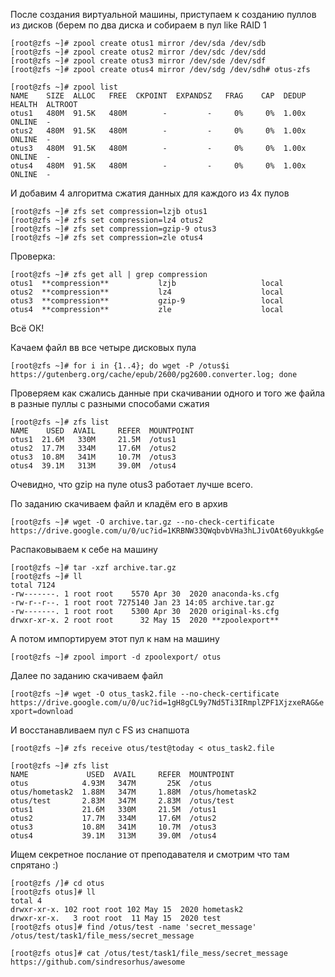 После создания виртуальной машины, приступаем к созданию пуллов из дисков (берем по два диска и собираем в пул like RAID 1
```
[root@zfs ~]# zpool create otus1 mirror /dev/sda /dev/sdb
[root@zfs ~]# zpool create otus2 mirror /dev/sdc /dev/sdd
[root@zfs ~]# zpool create otus3 mirror /dev/sde /dev/sdf
[root@zfs ~]# zpool create otus4 mirror /dev/sdg /dev/sdh# otus-zfs
```
```
[root@zfs ~]# zpool list
NAME    SIZE  ALLOC   FREE  CKPOINT  EXPANDSZ   FRAG    CAP  DEDUP    HEALTH  ALTROOT
otus1   480M  91.5K   480M        -         -     0%     0%  1.00x    ONLINE  -
otus2   480M  91.5K   480M        -         -     0%     0%  1.00x    ONLINE  -
otus3   480M  91.5K   480M        -         -     0%     0%  1.00x    ONLINE  -
otus4   480M  91.5K   480M        -         -     0%     0%  1.00x    ONLINE  -
```
И добавим 4 алгоритма сжатия данных для каждого из 4х пулов
```
[root@zfs ~]# zfs set compression=lzjb otus1
[root@zfs ~]# zfs set compression=lz4 otus2
[root@zfs ~]# zfs set compression=gzip-9 otus3
[root@zfs ~]# zfs set compression=zle otus4
```
Проверка:
```
[root@zfs ~]# zfs get all | grep compression
otus1  **compression**           lzjb                   local
otus2  **compression**           lz4                    local
otus3  **compression**           gzip-9                 local
otus4  **compression**           zle                    local
```
Всё ОК!

Качаем файл вв все четыре дисковых пула
```
[root@zfs ~]# for i in {1..4}; do wget -P /otus$i https://gutenberg.org/cache/epub/2600/pg2600.converter.log; done
```
Проверяем как сжались данные при скачивании одного и того же файла в разные пуллы с разными способами сжатия
```
[root@zfs ~]# zfs list
NAME    USED  AVAIL     REFER  MOUNTPOINT
otus1  21.6M   330M     21.5M  /otus1
otus2  17.7M   334M     17.6M  /otus2
otus3  10.8M   341M     10.7M  /otus3
otus4  39.1M   313M     39.0M  /otus4
```
Очевидно, что gzip на пуле otus3 работает лучше всего.

По заданию скачиваем файл и кладём его в архив
```
[root@zfs ~]# wget -O archive.tar.gz --no-check-certificate https://drive.google.com/u/0/uc?id=1KRBNW33QWqbvbVHa3hLJivOAt60yukkg&e
```
Распаковываем к себе на машину
```
[root@zfs ~]# tar -xzf archive.tar.gz 
[root@zfs ~]# ll
total 7124
-rw-------. 1 root root    5570 Apr 30  2020 anaconda-ks.cfg
-rw-r--r--. 1 root root 7275140 Jan 23 14:05 archive.tar.gz
-rw-------. 1 root root    5300 Apr 30  2020 original-ks.cfg
drwxr-xr-x. 2 root root      32 May 15  2020 **zpoolexport**
```

А потом импортируем этот пул к нам на машину
```
[root@zfs ~]# zpool import -d zpoolexport/ otus
```
Далее по заданию скачиваем файл
```
[root@zfs ~]# wget -O otus_task2.file --no-check-certificate https://drive.google.com/u/0/uc?id=1gH8gCL9y7Nd5Ti3IRmplZPF1XjzxeRAG&e
xport=download
```
И восстанавливаем пул с FS из снапшота
```
[root@zfs ~]# zfs receive otus/test@today < otus_task2.file

[root@zfs ~]# zfs list
NAME             USED  AVAIL     REFER  MOUNTPOINT
otus            4.93M   347M       25K  /otus
otus/hometask2  1.88M   347M     1.88M  /otus/hometask2
otus/test       2.83M   347M     2.83M  /otus/test
otus1           21.6M   330M     21.5M  /otus1
otus2           17.7M   334M     17.6M  /otus2
otus3           10.8M   341M     10.7M  /otus3
otus4           39.1M   313M     39.0M  /otus4
```
Ищем секретное послание от преподавателя и смотрим что там спрятано :)
```
[root@zfs /]# cd otus
[root@zfs otus]# ll
total 4
drwxr-xr-x. 102 root root 102 May 15  2020 hometask2
drwxr-xr-x.   3 root root  11 May 15  2020 test
[root@zfs otus]# find /otus/test -name 'secret_message'
/otus/test/task1/file_mess/secret_message
```
```
[root@zfs otus]# cat /otus/test/task1/file_mess/secret_message
https://github.com/sindresorhus/awesome
```
